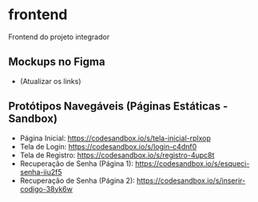 # frontend
Frontend do projeto integrador

## Mockups no Figma
* (Atualizar os links)

## Protótipos Navegáveis (Páginas Estáticas - Sandbox)
* Página Inicial: https://codesandbox.io/s/tela-inicial-rplxop
* Tela de Login: https://codesandbox.io/s/login-c4dnf0
* Tela de Registro: https://codesandbox.io/s/registro-4upc8t
* Recuperação de Senha (Página 1): https://codesandbox.io/s/esqueci-senha-iiu2f5
* Recuperação de Senha (Página 2): https://codesandbox.io/s/inserir-codigo-38yk6w
